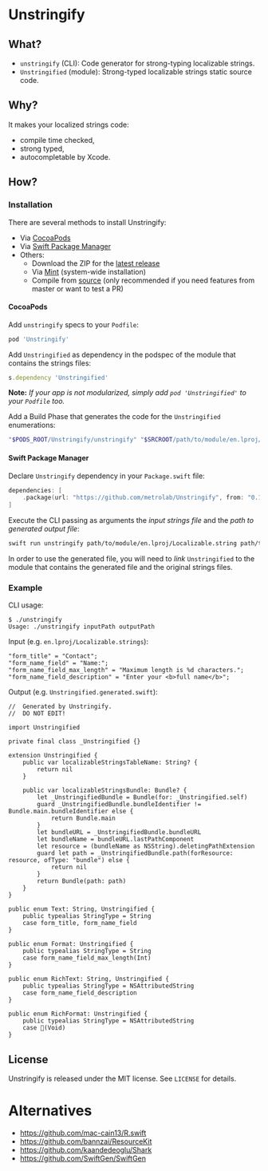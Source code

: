 # Unstringify

## What?

- `unstringify` (CLI): Code generator for strong-typing localizable strings.
- `Unstringified` (module): Strong-typed localizable strings static source code.

## Why?

It makes your localized strings code:

- compile time checked,
- strong typed,
- autocompletable by Xcode.

## How?

### Installation

There are several methods to install Unstringify:

- Via [CocoaPods](https://cocoapods.org)
- Via [Swift Package Manager](https://swift.org/package-manager)
- Others:
    - Download the ZIP for the [latest release](https://github.com/metrolab/Unstringify/releases/latest)
    - Via [Mint](https://github.com/yonaskolb/Mint) (system-wide installation)
    - Compile from [source](https://github.com/metrolab/Unstringify.git) (only recommended if you need features from master or want to test a PR)

#### CocoaPods

Add `unstringify` specs to your `Podfile`:

```ruby
pod 'Unstringify'
```

Add `Unstringified` as dependency in the podspec of the module that contains the strings files:

```ruby
s.dependency 'Unstringified'
```
**Note:** *If your app is not modularized, simply add `pod 'Unstringified'` to your `Podfile` too.*

Add a Build Phase that generates the code for the `Unstringified` enumerations:

```bash
"$PODS_ROOT/Unstringify/unstringify" "$SRCROOT/path/to/module/en.lproj/Localizable.strings" "$SRCROOT/path/to/module/Unstringified.generated.swift"
```

#### Swift Package Manager

Declare `Unstringify` dependency in your `Package.swift` file:

```swift
dependencies: [
    .package(url: "https://github.com/metrolab/Unstringify", from: "0.1.0"),
]
```

Execute the CLI passing as arguments the *input strings file* and the *path to generated output file*:

```sh
swift run unstringify path/to/module/en.lproj/Localizable.string path/to/module/Unstringified.generated.swift
```

In order to use the generated file, you will need to *link* `Unstringified` to the module that contains the generated file and the original strings files.  

### Example

CLI usage:

```
$ ./unstringify
Usage: ./unstringify inputPath outputPath
```

Input (e.g. `en.lproj/Localizable.strings`):

```
"form_title" = "Contact";
"form_name_field" = "Name:";
"form_name_field_max_length" = "Maximum length is %d characters.";
"form_name_field_description" = "Enter your <b>full name</b>";
```

Output (e.g. `Unstringified.generated.swift`):

```
//  Generated by Unstringify.
//  DO NOT EDIT!

import Unstringified

private final class _Unstringified {}

extension Unstringified {
    public var localizableStringsTableName: String? {
        return nil
    }

    public var localizableStringsBundle: Bundle? {
        let _UnstringifiedBundle = Bundle(for: _Unstringified.self)
        guard _UnstringifiedBundle.bundleIdentifier != Bundle.main.bundleIdentifier else {
            return Bundle.main
        }
        let bundleURL = _UnstringifiedBundle.bundleURL
        let bundleName = bundleURL.lastPathComponent
        let resource = (bundleName as NSString).deletingPathExtension
        guard let path = _UnstringifiedBundle.path(forResource: resource, ofType: "bundle") else {
            return nil
        }
        return Bundle(path: path)
    }
}

public enum Text: String, Unstringified {
    public typealias StringType = String
    case form_title, form_name_field
}

public enum Format: Unstringified {
    public typealias StringType = String
    case form_name_field_max_length(Int)
}

public enum RichText: String, Unstringified {
    public typealias StringType = NSAttributedString
    case form_name_field_description
}

public enum RichFormat: Unstringified {
    public typealias StringType = NSAttributedString
    case 👻(Void)
}
```

## License

Unstringify is released under the MIT license. See `LICENSE` for details.

# Alternatives

- <https://github.com/mac-cain13/R.swift>
- <https://github.com/bannzai/ResourceKit>
- <https://github.com/kaandedeoglu/Shark>
- <https://github.com/SwiftGen/SwiftGen>
